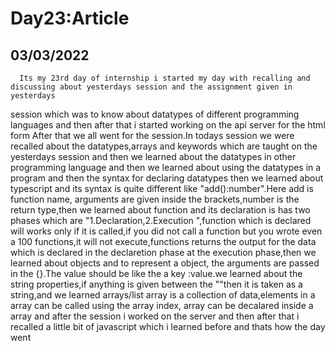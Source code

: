 # Day23:Article
## 03/03/2022
      Its my 23rd day of internship i started my day with recalling and discussing about yesterdays session and the assignment given in yesterdays 
session which was to know about datatypes of different programming languages and then after that i started working on the api server for the html form
After that we all went for the session.In todays session we were recalled about the datatypes,arrays and keywords which are taught on the yesterdays 
session and then we learned about the datatypes in other programming language and then we learned about using the datatypes in a program and then the syntax for declaring datatypes then we learned about typescript and its syntax is quite different like "add():number".Here add is function name,      arguments are given inside the brackets,number is the return type,then we learned about function and its declaration is has two phases which are      "1.Declaration,2.Execution ",function which is declared will works only if it is called,if you did not call a function but you wrote even a 100       functions,it will not execute,functions returns the output for the data which is declared in the declaretion phase at the execution phase,then we
learned about objects and to represent a object, the arguments are passed in the {}.The value should be like the a key :value.we learned about the    string properties,if anything is given between the ""then it is taken as a string,and we learned  arrays/list array is a collection of data,elements 
in a array can be called using the array index, array can be decalared inside a array and after the session i worked on the server and then after that
i recalled a little bit of javascript which i learned before and thats how the day went

